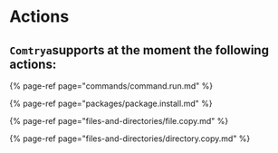# Actions

## `Comtrya`supports at the moment the following actions:

{% page-ref page="commands/command.run.md" %}

{% page-ref page="packages/package.install.md" %}

{% page-ref page="files-and-directories/file.copy.md" %}

{% page-ref page="files-and-directories/directory.copy.md" %}



